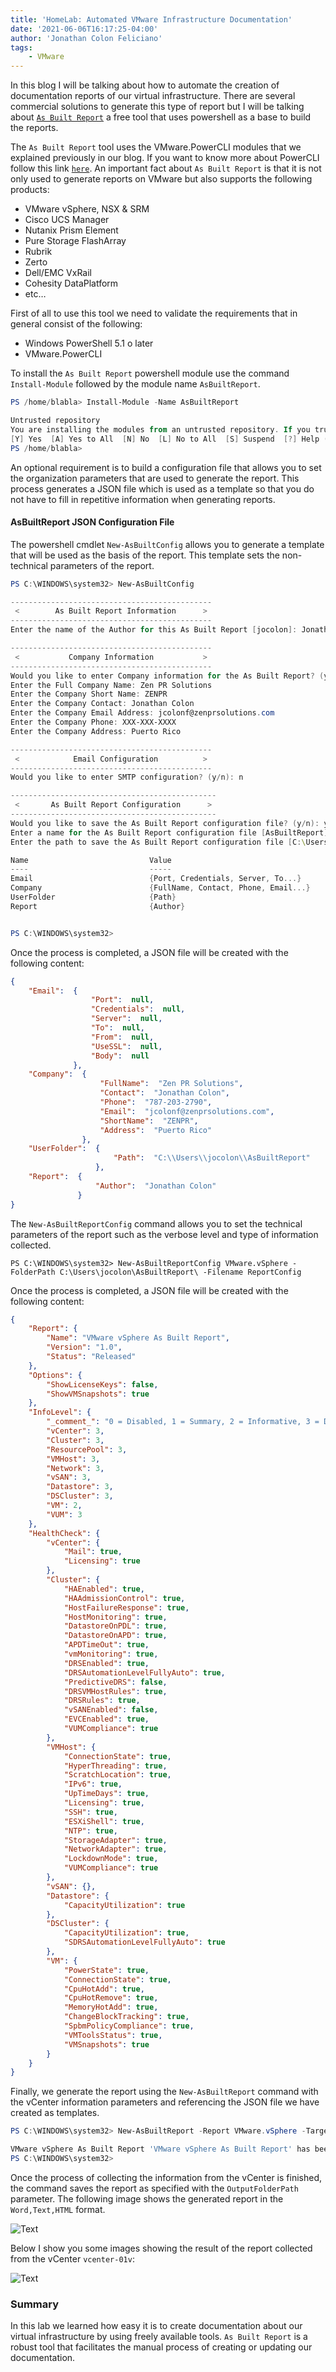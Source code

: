 ```yaml
---
title: 'HomeLab: Automated VMware Infrastructure Documentation'
date: '2021-06-06T16:17:25-04:00'
author: 'Jonathan Colon Feliciano'
tags:
    - VMware
---
```


In this blog I will be talking about how to automate the creation of documentation reports of our virtual infrastructure. There are several commercial solutions to generate this type of report but I will be talking about [`As Built Report`](https://www.asbuiltreport.com/) a free tool that uses powershell as a base to build the reports.

The `As Built Report` tool uses the VMware.PowerCLI modules that we explained previously in our blog. If you want to know more about PowerCLI follow this link [`here`](http://192.168.7.40/2021/06/05/how-to-install-and-use-powercli-on-archlinux/). An important fact about `As Built Report` is that it is not only used to generate reports on VMware but also supports the following products:

- VMware vSphere, NSX & SRM
- Cisco UCS Manager
- Nutanix Prism Element
- Pure Storage FlashArray
- Rubrik
- Zerto
- Dell/EMC VxRail
- Cohesity DataPlatform
- etc…

First of all to use this tool we need to validate the requirements that in general consist of the following:

- Windows PowerShell 5.1 o later
- VMware.PowerCLI

To install the `As Built Report` powershell module use the command `Install-Module` followed by the module name `AsBuiltReport`.

```powershell
PS /home/blabla> Install-Module -Name AsBuiltReport

Untrusted repository
You are installing the modules from an untrusted repository. If you trust this repository, change its InstallationPolicy value by running the Set-PSRepository cmdlet. Are you sure you want to install the modules from 'PSGallery'?
[Y] Yes  [A] Yes to All  [N] No  [L] No to All  [S] Suspend  [?] Help (default is "N"): A
PS /home/blabla>   
```

An optional requirement is to build a configuration file that allows you to set the organization parameters that are used to generate the report. This process generates a JSON file which is used as a template so that you do not have to fill in repetitive information when generating reports.

#### AsBuiltReport JSON Configuration File

The powershell cmdlet `New-AsBuiltConfig` allows you to generate a template that will be used as the basis of the report. This template sets the non-technical parameters of the report.

```powershell
PS C:\WINDOWS\system32> New-AsBuiltConfig

---------------------------------------------
 <        As Built Report Information      >
---------------------------------------------
Enter the name of the Author for this As Built Report [jocolon]: Jonathan Colon
```

```powershell
---------------------------------------------
 <           Company Information           >
---------------------------------------------
Would you like to enter Company information for the As Built Report? (y/n): y
Enter the Full Company Name: Zen PR Solutions
Enter the Company Short Name: ZENPR
Enter the Company Contact: Jonathan Colon
Enter the Company Email Address: jcolonf@zenprsolutions.com
Enter the Company Phone: XXX-XXX-XXXX
Enter the Company Address: Puerto Rico
```

```powershell
---------------------------------------------
 <            Email Configuration          >
---------------------------------------------
Would you like to enter SMTP configuration? (y/n): n
```

```powershell
----------------------------------------------
 <       As Built Report Configuration      >
----------------------------------------------
Would you like to save the As Built Report configuration file? (y/n): y
Enter a name for the As Built Report configuration file [AsBuiltReport]: HomeLab VMware Report
Enter the path to save the As Built Report configuration file [C:\Users\jocolon\AsBuiltReport]:

Name                           Value
----                           -----
Email                          {Port, Credentials, Server, To...}
Company                        {FullName, Contact, Phone, Email...}
UserFolder                     {Path}
Report                         {Author}


PS C:\WINDOWS\system32>

```

Once the process is completed, a JSON file will be created with the following content:

```json
{
    "Email":  {
                  "Port":  null,
                  "Credentials":  null,
                  "Server":  null,
                  "To":  null,
                  "From":  null,
                  "UseSSL":  null,
                  "Body":  null
              },
    "Company":  {
                    "FullName":  "Zen PR Solutions",
                    "Contact":  "Jonathan Colon",
                    "Phone":  "787-203-2790",
                    "Email":  "jcolonf@zenprsolutions.com",
                    "ShortName":  "ZENPR",
                    "Address":  "Puerto Rico"
                },
    "UserFolder":  {
                       "Path":  "C:\\Users\\jocolon\\AsBuiltReport"
                   },
    "Report":  {
                   "Author":  "Jonathan Colon"
               }
}
```

The `New-AsBuiltReportConfig` command allows you to set the technical parameters of the report such as the verbose level and type of information collected.

```batch
PS C:\WINDOWS\system32> New-AsBuiltReportConfig VMware.vSphere -FolderPath C:\Users\jocolon\AsBuiltReport\ -Filename ReportConfig

```

Once the process is completed, a JSON file will be created with the following content:

```json
{
    "Report": {
        "Name": "VMware vSphere As Built Report",
        "Version": "1.0",
        "Status": "Released"
    },
    "Options": {
        "ShowLicenseKeys": false,
        "ShowVMSnapshots": true
    },
    "InfoLevel": {
        "_comment_": "0 = Disabled, 1 = Summary, 2 = Informative, 3 = Detailed, 4 = Adv Detailed, 5 = Comprehensive",
        "vCenter": 3,
        "Cluster": 3,
        "ResourcePool": 3,
        "VMHost": 3,
        "Network": 3,
        "vSAN": 3,
        "Datastore": 3,
        "DSCluster": 3,
        "VM": 2,
        "VUM": 3
    },
    "HealthCheck": {
        "vCenter": {
            "Mail": true,
            "Licensing": true
        },
        "Cluster": {
            "HAEnabled": true,
            "HAAdmissionControl": true,
            "HostFailureResponse": true,
            "HostMonitoring": true,
            "DatastoreOnPDL": true,
            "DatastoreOnAPD": true,
            "APDTimeOut": true,
            "vmMonitoring": true,
            "DRSEnabled": true,
            "DRSAutomationLevelFullyAuto": true,
            "PredictiveDRS": false,
            "DRSVMHostRules": true,
            "DRSRules": true,
            "vSANEnabled": false,
            "EVCEnabled": true,
            "VUMCompliance": true
        },
        "VMHost": {
            "ConnectionState": true,
            "HyperThreading": true,
            "ScratchLocation": true,
            "IPv6": true,
            "UpTimeDays": true,
            "Licensing": true,
            "SSH": true,
            "ESXiShell": true,
            "NTP": true,
            "StorageAdapter": true,
            "NetworkAdapter": true,
            "LockdownMode": true,
            "VUMCompliance": true
        },
        "vSAN": {},
        "Datastore": {
            "CapacityUtilization": true
        },
        "DSCluster": {
            "CapacityUtilization": true,
            "SDRSAutomationLevelFullyAuto": true
        },
        "VM": {
            "PowerState": true,
            "ConnectionState": true,
            "CpuHotAdd": true,
            "CpuHotRemove": true,
            "MemoryHotAdd": true,
            "ChangeBlockTracking": true,
            "SpbmPolicyCompliance": true,
            "VMToolsStatus": true,
            "VMSnapshots": true
        }
    }
}
```

Finally, we generate the report using the `New-AsBuiltReport` command with the vCenter information parameters and referencing the JSON file we have created as templates.

```powershell
PS C:\WINDOWS\system32> New-AsBuiltReport -Report VMware.vSphere -Target vcenter-01v.zenprsolutions.local -Username administrator@vsphere.local -Password XXXXX -Format Word,Text,HTML -OutputFolderPath 'C:\Users\jocolon\OneDrive\Desktop\' -EnableHealthCheck -AsBuiltConfigFilePath 'HomeLab VMware Report.json' -ReportConfigFilePath 'ReportConfig.json'

VMware vSphere As Built Report 'VMware vSphere As Built Report' has been saved to 'C:\Users\jocolon\OneDrive\Desktop\'.
PS C:\WINDOWS\system32>
```

Once the process of collecting the information from the vCenter is finished, the command saves the report as specified with the `OutputFolderPath` parameter. The following image shows the generated report in the `Word,Text,HTML` format.

![Text](/img/2021-06-06_13-57.webp#center)

Below I show you some images showing the result of the report collected from the vCenter `vcenter-01v`:

![Text](/img/asbuiltreport-vsphere.webp#center)

### Summary

In this lab we learned how easy it is to create documentation about our virtual infrastructure by using freely available tools. `As Built Report` is a robust tool that facilitates the manual process of creating or updating our documentation.
